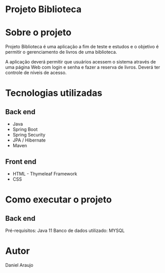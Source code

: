 # Projeto Biblioteca 

# Sobre o projeto


Projeto Biblioteca é uma aplicação a fim de teste e estudos e o objetivo é permitir o gerenciamento de livros de uma biblioteca.

A aplicação deverá permitir que usuários acessem o sistema através de uma página Web com login e senha e fazer a reserva de livros. Deverá ter controle de níveis de acesso.

# Tecnologias utilizadas
## Back end
- Java
- Spring Boot
- Spring Security
- JPA / Hibernate
- Maven
## Front end
- HTML - Thymeleaf Framework
- CSS

# Como executar o projeto

## Back end
Pré-requisitos: Java 11
Banco de dados utilizado: MYSQL


# Autor

Daniel Araujo



